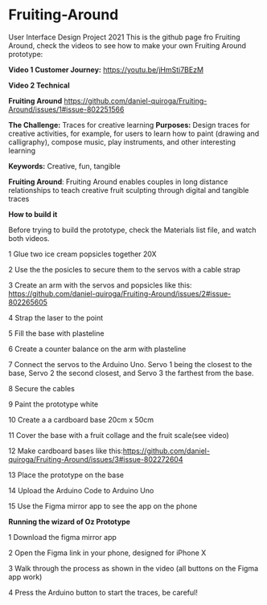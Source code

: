 # Fruiting-Around
User Interface Design Project 2021 
This is the github page fro Fruiting Around, check the videos to see how to make your own Fruiting Around prototype:

**Video 1 Customer Journey:** https://youtu.be/jHmSti7BEzM 

**Video 2 Technical**

**Fruiting Around**
https://github.com/daniel-quiroga/Fruiting-Around/issues/1#issue-802251566

**The Challenge:** Traces for creative learning
**Purposes:** Design traces for creative activities, for example, for users to learn how to paint (drawing and calligraphy), compose music, play instruments, and other interesting learning

**Keywords:** Creative, fun, tangible

**Fruiting Around**: Fruiting Around enables couples in long distance relationships to teach creative fruit sculpting through digital and tangible traces
  
**How to build it**

Before trying to build the prototype, check the Materials list file, and watch both videos.

1 Glue two ice cream popsicles together 20X

2 Use the the posicles to secure them to the servos with a cable strap

3 Create an arm with the servos and popsicles like this: https://github.com/daniel-quiroga/Fruiting-Around/issues/2#issue-802265605

4 Strap the laser to the point

5 Fill the base with plasteline

6 Create a counter balance on the arm with plasteline

7 Connect the servos to the Arduino Uno. Servo 1 being the closest to the base, Servo 2 the  second closest, and Servo 3 the farthest from the base.

8 Secure the cables

9 Paint the prototype white

10 Create a a cardboard base 20cm x 50cm

11 Cover the base with a fruit collage and the fruit scale(see video)

12 Make cardboard bases like this:https://github.com/daniel-quiroga/Fruiting-Around/issues/3#issue-802272604

13 Place the prototype on the base 

14 Upload the Arduino Code to Arduino Uno

15 Use the Figma mirror app to see the app on the phone

**Running the wizard of Oz Prototype**

1 Download the figma mirror app

2 Open the Figma link in your phone, designed for iPhone X

3 Walk through the process as shown in the video (all buttons on the Figma app work)

4 Press the Arduino button to start the traces, be careful!
